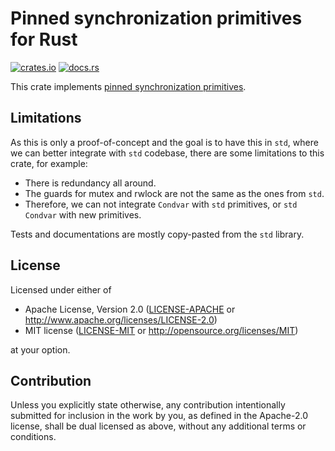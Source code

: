 # Pinned synchronization primitives for Rust

[![crates.io](https://img.shields.io/crates/v/pinned_sync.svg)](https://crates.io/crates/pinned_sync) [![docs.rs](https://docs.rs/pinned_sync/badge.svg)](https://docs.rs/pinned_sync)

This crate implements [pinned synchronization primitives](https://github.com/rust-lang/rfcs/pull/3124).

## Limitations

As this is only a proof-of-concept and the goal is to have this in `std`,
where we can better integrate with `std` codebase, there are some limitations
to this crate, for example:

- There is redundancy all around.
- The guards for mutex and rwlock are not the same as the ones from `std`.
- Therefore, we can not integrate `Condvar` with `std` primitives, or
`std` `Condvar` with new primitives.

Tests and documentations are mostly copy-pasted from the `std` library.

## License

Licensed under either of

 * Apache License, Version 2.0
   ([LICENSE-APACHE](LICENSE-APACHE) or http://www.apache.org/licenses/LICENSE-2.0)
 * MIT license
   ([LICENSE-MIT](LICENSE-MIT) or http://opensource.org/licenses/MIT)

at your option.

## Contribution

Unless you explicitly state otherwise, any contribution intentionally submitted
for inclusion in the work by you, as defined in the Apache-2.0 license, shall be
dual licensed as above, without any additional terms or conditions.
